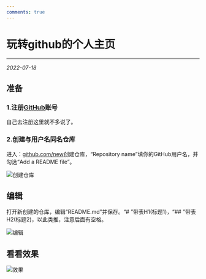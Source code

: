 ```yaml
---
comments: true
---
```


# 玩转github的个人主页

***

<em>2022-07-18</em>

## 准备

### 1.注册[GitHub](http://www.github.com)账号

自己去注册这里就不多说了。

### 2.创建与用户名同名仓库

进入：[github.com/new](http://www.github.com/new/)创建仓库，“Repository name”填你的GitHub用户名，并勾选“Add a README file”。

![创建仓库](https://blog.niaodtiantang.com/wp-content/uploads/2022/07/Screenshot_20220706_193923_compressed.jpg)

## 编辑

打开新创建的仓库，编辑“README.md”并保存。“# ”带表H1(标题1)，“## ”带表H2(标题2)，以此类推，注意后面有空格。

![编辑](https://blog.niaodtiantang.com/wp-content/uploads/2022/07/Stitch_20220706_200135-470x1024.png)


## 看看效果

![效果](https://blog.niaodtiantang.com/wp-content/uploads/2022/07/Screenshot_20220707_191338.jpg)
